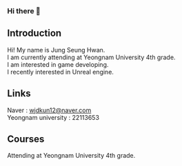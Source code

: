 ### Hi there 👋

## Introduction
Hi!
My name is Jung Seung Hwan.<br>
I am currently attending at Yeongnam University 4th grade.<br>
I am interested in game developing.<br>
I recently interested in Unreal engine.<br>

## Links
Naver : wjdkun12@naver.com<br>
Yeongnam university : 22113653

## Courses
Attending at Yeongnam University 4th grade.
